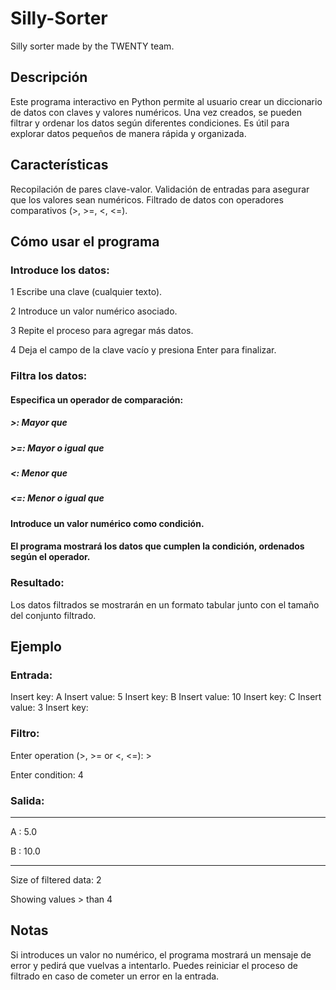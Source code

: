 # Silly-Sorter
Silly sorter made by the TWENTY team.

## Descripción
Este programa interactivo en Python permite al usuario crear un diccionario de datos con claves y valores numéricos. Una vez creados, se pueden filtrar y ordenar los datos según diferentes condiciones. Es útil para explorar datos pequeños de manera rápida y organizada.

## Características
Recopilación de pares clave-valor.
Validación de entradas para asegurar que los valores sean numéricos.
Filtrado de datos con operadores comparativos (>, >=, <, <=).

## Cómo usar el programa
### Introduce los datos:

 1 Escribe una clave (cualquier texto).
 
 2 Introduce un valor numérico asociado.
 
 3 Repite el proceso para agregar más datos.
 
 4 Deja el campo de la clave vacío y presiona Enter para finalizar.

### Filtra los datos:

#### Especifica un operador de comparación:
##### >: Mayor que
##### >=: Mayor o igual que
##### <: Menor que
##### <=: Menor o igual que
#### Introduce un valor numérico como condición.
#### El programa mostrará los datos que cumplen la condición, ordenados según el operador.

### Resultado:
Los datos filtrados se mostrarán en un formato tabular junto con el tamaño del conjunto filtrado.

## Ejemplo
### Entrada:
Insert key: A
Insert value: 5
Insert key: B
Insert value: 10
Insert key: C
Insert value: 3
Insert key:

### Filtro:
Enter operation (>, >= or <, <=): >

Enter condition: 4

### Salida:

------------

A         :       5.0

B         :      10.0

------------

Size of filtered data: 2

Showing values > than 4

## Notas
Si introduces un valor no numérico, el programa mostrará un mensaje de error y pedirá que vuelvas a intentarlo.
Puedes reiniciar el proceso de filtrado en caso de cometer un error en la entrada.
